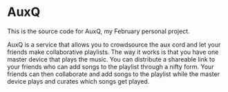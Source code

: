 # AuxQ

This is the source code for AuxQ, my February personal project.

AuxQ is a service that allows you to crowdsource the aux cord and let your friends make collaborative playlists. The way it works is that you have one master device that plays the music. You can distribute a shareable link to your friends who can add songs to the playlist through a nifty form. Your friends can then collaborate and add songs to the playlist while the master device plays and curates which songs get played. 